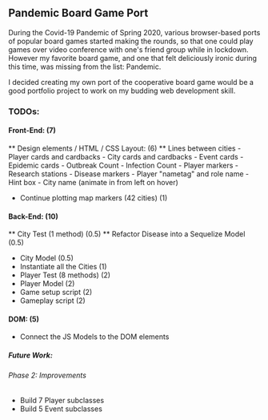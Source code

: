 ## Pandemic Board Game Port

During the Covid-19 Pandemic of Spring 2020, various browser-based ports of popular board games started making the rounds, 
so that one could play games over video conference with one's friend group while in lockdown. However my favorite board game, 
and one that felt deliciously ironic during this time, was missing from the list: Pandemic.

I decided creating my own port of the cooperative board game would be a good portfolio project to work on my budding web development skill.

### TODOs:

#### Front-End: (7)
** Design elements / HTML / CSS Layout: (6)
    ** Lines between cities
    - Player cards and cardbacks
    - City cards and cardbacks
    - Event cards
    - Epidemic cards
    - Outbreak Count
    - Infection Count
    - Player markers
    - Research stations
    - Disease markers
    - Player "nametag" and role name
    - Hint box
    - City name (animate in from left on hover)
- Continue plotting map markers (42 cities) (1)

#### Back-End: (10)
** City Test (1 method) (0.5)
** Refactor Disease into a Sequelize Model (0.5)
- City Model (0.5)
- Instantiate all the Cities (1)
- Player Test (8 methods) (2)
- Player Model (2)
- Game setup script (2)
- Gameplay script (2)

#### DOM: (5)
- Connect the JS Models to the DOM elements

##### Future Work:

###### Phase 2: Improvements
- Build 7 Player subclasses
- Build 5 Event subclasses
